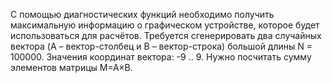 С помощью диагностических функций необходимо получить максимальную информацию о графическом устройстве, которое будет использоваться для расчётов. 
Требуется сгенерировать два случайных вектора (A – вектор-столбец и B – вектор-строка) большой длины N = 100000. Значения координат вектора: -9 .. 9. 
Нужно посчитать сумму элементов матрицы M=A×B. 
